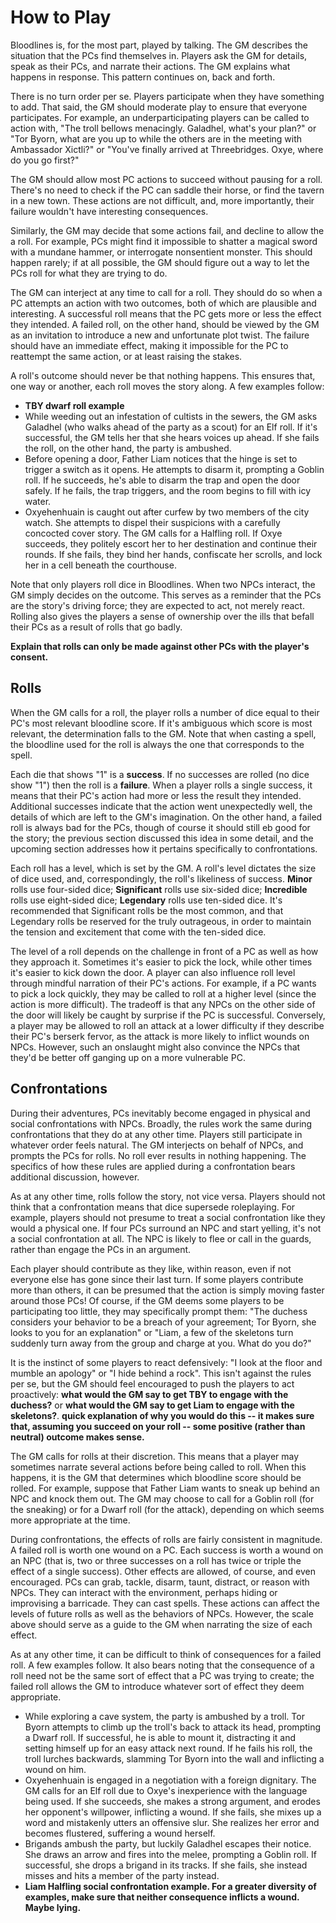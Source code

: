 # How to Play

Bloodlines is, for the most part, played by talking. The GM describes the situation that the PCs find themselves in. Players ask the GM for details, speak as their PCs, and narrate their actions. The GM explains what happens in response. This pattern continues on, back and forth. 

There is no turn order per se. Players participate when they have something to add. That said, the GM should moderate play to ensure that everyone participates. For example, an underparticipating players can be called to action with, "The troll bellows menacingly. Galadhel, what's your plan?" or "Tor Byorn, what are you up to while the others are in the meeting with Ambassador Xictli?" or "You've finally arrived at Threebridges. Oxye, where do you go first?"

The GM should allow most PC actions to succeed without pausing for a roll. There's no need to check if the PC can saddle their horse, or find the tavern in a new town. These actions are not difficult, and, more importantly, their failure wouldn't have interesting consequences. 

Similarly, the GM may decide that some actions fail, and decline to allow the a roll. For example, PCs might find it impossible to shatter a magical sword with a mundane hammer, or interrogate nonsentient monster. This should happen rarely; if at all possible, the GM should figure out a way to let the PCs roll for what they are trying to do.

The GM can interject at any time to call for a roll. They should do so when a PC attempts an action with two outcomes, both of which are plausible and interesting. A successful roll means that the PC gets more or less the effect they intended. A failed roll, on the other hand, should be viewed by the GM as an invitation to introduce a new and unfortunate plot twist. The failure should have an immediate effect, making it impossible for the PC to reattempt the same action, or at least raising the stakes. 

A roll's outcome should never be that nothing happens. This ensures that, one way or another, each roll moves the story along. A few examples follow:

- **TBY dwarf roll example**
- While weeding out an infestation of cultists in the sewers, the GM asks Galadhel (who walks ahead of the party as a scout) for an Elf roll. If it's successful, the GM tells her that she hears voices up ahead. If she fails the roll, on the other hand, the party is ambushed.
- Before opening a door, Father Liam notices that the hinge is set to trigger a switch as it opens. He attempts to disarm it, prompting a Goblin roll. If he succeeds, he's able to disarm the trap and open the door safely. If he fails, the trap triggers, and the room begins to fill with icy water. 
- Oxyehenhuain is caught out after curfew by two members of the city watch. She attempts to dispel their suspicions with a carefully concocted cover story. The GM calls for a Halfling roll. If Oxye succeeds, they politely escort her to her destination and continue their rounds. If she fails, they bind her hands, confiscate her scrolls, and lock her in a cell beneath the courthouse.

Note that only players roll dice in Bloodlines. When two NPCs interact, the GM simply decides on the outcome. This serves as a reminder that the PCs are the story's driving force; they are expected to act, not merely react. Rolling also gives the players a sense of ownership over the ills that befall their PCs as a result of rolls that go badly.

**Explain that rolls can only be made against other PCs with the player's consent.**

## Rolls

When the GM calls for a roll, the player rolls a number of dice equal to their PC's most relevant bloodline score. If it's ambiguous which score is most relevant, the determination falls to the GM. Note that when casting a spell, the bloodline used for the roll is always the one that corresponds to the spell.

Each die that shows "1" is a **success**. If no successes are rolled (no dice show "1") then the roll is a **failure**. When a player rolls a single success, it means that their PC's action had more or less the result they intended. Additional successes indicate that the action went unexpectedly well, the details of which are left to the GM's imagination. On the other hand, a failed roll is always bad for the PCs, though of course it should still eb good for the story; the previous section discussed this idea in some detail, and the upcoming section addresses how it pertains specifically to confrontations.

Each roll has a level, which is set by the GM. A roll's level dictates the size of dice used, and, correspondingly, the roll's likeliness of success. **Minor** rolls use four-sided dice; **Significant** rolls use six-sided dice; **Incredible** rolls use eight-sided dice; **Legendary** rolls use ten-sided dice. It's recommended that Significant rolls be the most common, and that Legendary rolls be reserved for the truly outrageous, in order to maintain the tension and excitement that come with the ten-sided dice.

The level of a roll depends on the challenge in front of a PC as well as how they approach it. Sometimes it's easier to pick the lock, while other times it's easier to kick down the door. A player can also influence roll level through mindful narration of their PC's actions. For example, if a PC wants to pick a lock quickly, they may be called to roll at a higher level (since the action is more difficult). The tradeoff is that any NPCs on the other side of the door will likely be caught by surprise if the PC is successful. Conversely, a player may be allowed to roll an attack at a lower difficulty if they describe their PC's berserk fervor, as the attack is more likely to inflict wounds on NPCs. However, such an onslaught might also convince the NPCs that they'd be better off ganging up on a more vulnerable PC.

## Confrontations

During their adventures, PCs inevitably become engaged in physical and social confrontations with NPCs. Broadly, the rules work the same during confrontations that they do at any other time. Players still participate in whatever order feels natural. The GM interjects on behalf of NPCs, and prompts the PCs for rolls. No roll ever results in nothing happening. The specifics of how these rules are applied during a confrontation bears additional discussion, however.

As at any other time, rolls follow the story, not vice versa. Players should not think that a confrontation means that dice supersede roleplaying. For example, players should not presume to treat a social confrontation like they would a physical one. If four PCs surround an NPC and start yelling, it's not a social confrontation at all. The NPC is likely to flee or call in the guards, rather than engage the PCs in an argument. 

Each player should contribute as they like, within reason, even if not everyone else has gone since their last turn. If some players contribute more than others, it can be presumed that the action is simply moving faster around those PCs! Of course, if the GM deems some players to be participating too little, they may specifically prompt them: "The duchess considers your behavior to be a breach of your agreement; Tor Byorn, she looks to you for an explanation" or "Liam, a few of the skeletons turn suddenly turn away from the group and charge at you. What do you do?"

It is the instinct of some players to react defensively: "I look at the floor and mumble an apology" or "I hide behind a rock". This isn't against the rules per se, but the GM should feel encouraged to push the players to act proactively: **what would the GM say to get TBY to engage with the duchess?** or **what would the GM say to get Liam to engage with the skeletons?**. **quick explanation of why you would do this -- it makes sure that, assuming you succeed on your roll -- some positive (rather than neutral) outcome makes sense.**

The GM calls for rolls at their discretion. This means that a player may sometimes narrate several actions before being called to roll. When this happens, it is the GM that determines which bloodline score should be rolled. For example, suppose that Father Liam wants to sneak up behind an NPC and knock them out. The GM may choose to call for a Goblin roll (for the sneaking) or for a Dwarf roll (for the attack), depending on which seems more appropriate at the time. 

During confrontations, the effects of rolls are fairly consistent in magnitude. A failed roll is worth one wound on a PC. Each success is worth a wound on an NPC (that is, two or three successes on a roll has twice or triple the effect of a single success). Other effects are allowed, of course, and even encouraged. PCs can grab, tackle, disarm, taunt, distract, or reason with NPCs. They can interact with the environment, perhaps hiding or improvising a barricade. They can cast spells. These actions can affect the levels of future rolls as well as the behaviors of NPCs. However, the scale above should serve as a guide to the GM when narrating the size of each effect. 

As at any other time, it can be difficult to think of consequences for a failed roll. A few examples follow. It also bears noting that the consequence of a roll need not be the same sort of effect that a PC was trying to create; the failed roll allows the GM to introduce whatever sort of effect they deem appropriate.
- While exploring a cave system, the party is ambushed by a troll. Tor Byorn attempts to climb up the troll's back to attack its head, prompting a Dwarf roll. If successful, he is able to mount it, distracting it and setting himself up for an easy attack next round. If he fails his roll, the troll lurches backwards, slamming Tor Byorn into the wall and inflicting a wound on him. 
- Oxyehenhuain is engaged in a negotiation with a foreign dignitary. The GM calls for an Elf roll due to Oxye's inexperience with the language being used. If she succeeds, she makes a strong argument, and erodes her opponent's willpower, inflicting a wound. If she fails, she mixes up a word and mistakenly utters an offensive slur. She realizes her error and becomes flustered, suffering a wound herself. 
- Brigands ambush the party, but luckily Galadhel escapes their notice. She draws an arrow and fires into the melee, prompting a Goblin roll. If successful, she drops a brigand in its tracks. If she fails, she instead misses and hits a member of the party instead. 
- **Liam Halfling social confrontation example. For a greater diversity of examples, make sure that neither consequence inflicts a wound. Maybe lying.**

